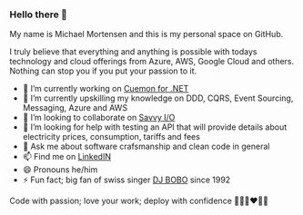 ### Hello there 👋

My name is Michael Mortensen and this is my personal space on GitHub.

I truly believe that everything and anything is possible with todays technology and cloud offerings from Azure, AWS, Google Cloud and others. Nothing can stop you if you put your passion to it.

- 🔭 I’m currently working on [Cuemon for .NET](https://github.com/gimlichael/Cuemon)
- 🌱 I’m currently upskilling my knowledge on DDD, CQRS, Event Sourcing, Messaging, Azure and AWS
- 👯 I’m looking to collaborate on [Savvy I/O](https://github.com/codebeltnet/classlib-savvyio) 
- 🤔 I’m looking for help with testing an API that will provide details about electricity prices, consumption, tariffs and fees
- 💬 Ask me about software crafsmanship and clean code in general
- 📫 Find me on [LinkedIN](https://www.linkedin.com/in/gimlichael/)
- 😄 Pronouns he/him
- ⚡ Fun fact; big fan of swiss singer [DJ BOBO](https://www.djbobo.com/) since 1992

Code with passion; love your work; deploy with confidence 👨‍💻️🔥❤️🚀😎
